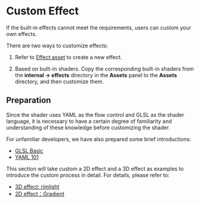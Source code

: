 # Custom Effect

If the built-in effects cannot meet the requirements, users can custom your own effects.

There are two ways to customize effects:

1. Refer to [Effect asset](./effect-inspector.md) to create a new effect.

2. Based on built-in shaders. Copy the corresponding built-in shaders from the **internal -> effects** directory in the **Assets** panel to the **Assets** directory, and then customize them.

## Preparation

Since the shader uses YAML as the flow control and GLSL as the shader language, it is necessary to have a certain degree of familiarity and understanding of these knowledge before customizing the shader.

For unfamiliar developers, we have also prepared some brief introductions:

- [GLSL Basic](./glsl.md)
- [YAML 101](./yaml-101.md)

This section will take custom a 2D effect and a 3D effect as examples to introduce the custom process in detail. For details, please refer to:

- [3D effect: rimlight](write-effect-3d-rim-light.md)
- [2D effect：Gradient](write-effect-2d-sprite-gradient.md)
